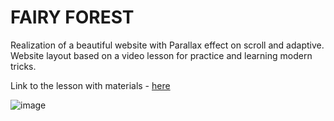 <h1>FAIRY FOREST</h1>

Realization of a beautiful website with Parallax effect on scroll and adaptive. 
Website layout based on a video lesson for practice and learning modern tricks.
<p>Link to the lesson with materials - <a href="https://webdesign-master.ru/blog/html-css/parallax-scrolling-website.html">here</a></p>

![image](https://user-images.githubusercontent.com/102797527/236886977-7d203e76-f1f2-411c-b14f-b0db7b0490fd.png)
